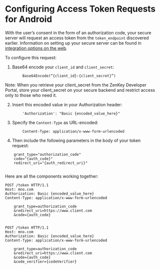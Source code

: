 # Configuring Access Token Requests for Android

With the user’s consent in the form of an authorization code, your secure server will request an access token from the `token_endpoint` discovered earlier. Information on setting up your secure server can be found in [integration options on the web](doc:web-integration-options).

To configure this request:  

1. Base64 encode your `client_id` and `client_secret`:

```        
        Base64Encode(“{client_id}:{client_secret}”) 
```

Note: When you retrieve your client_secret from the ZenKey Developer Portal, store your client_secret on your secure backend and restrict access only to those who need it.

2. Insert this encoded value in your Authorization header:
```
        'Authorization': "Basic {encoded_value_here}"
```

3. Specify the `Content-Type` as URL-encoded:
```
        Content-Type: application/x-www-form-urlencoded
```

4. Then include the following parameters in the body of your token request:

```
    grant_type="authorization_code"
    code="{auth_code}"
    redirect_uri="{auth_redirect_uri}"
    
```

Here are all the components working together:

```
POST /token HTTP/1.1
Host: mno.com
Authorization: Basic {encoded_value_here}
Content-Type: application/x-www-form-urlencoded

    grant_type=authorization_code
    &redirect_uri=https://www.client.com
    &code={auth_code}
   
```

```
POST /token HTTP/1.1
Host: mno.com
Authorization: Basic {encoded_value_here}
Content-Type: application/x-www-form-urlencoded

    grant_type=authorization_code
    &redirect_uri=https://www.client.com
    &code={auth_code}
    &code_verifier={codeVerifier}
```

